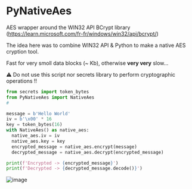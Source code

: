 # PyNativeAes
AES wrapper around the WIN32 API BCrypt library (https://learn.microsoft.com/fr-fr/windows/win32/api/bcrypt/)

The idea here was to combine WIN32 API & Python to make a native AES cryption tool.

Fast for very smoll data blocks (~ Kb), otherwise **very very** slow...

⚠️ Do not use this script nor secrets library to perform cryptographic operations !!

```py
from secrets import token_bytes
from PyNativeAes import NativeAes
#

message = b'Hello World'
iv = b'\x00' * 16
key = token_bytes(16)
with NativeAes() as native_aes:
  native_aes.iv = iv
  native_aes.key = key
  encrypted_message = native_aes.encrypt(message)
  decrypted_message = native_aes.decrypt(encrypted_message)

print(f'Encrypted -> {encrypted_message}')
print(f'Decrypted -> {decrypted_message.decode()}')
```
![image](https://github.com/user-attachments/assets/0f1c84ad-26fe-4699-8aa4-2ee451da6388)


